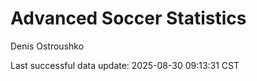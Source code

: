 # Advanced Soccer Statistics
Denis Ostroushko

<!-- gfm -->

Last successful data update: 2025-08-30 09:13:31 CST

